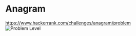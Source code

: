 # Anagram
<https://www.hackerrank.com/challenges/anagram/problem>   ![Problem Level](https://img.shields.io/badge/Problem--Level-Easy-green)
